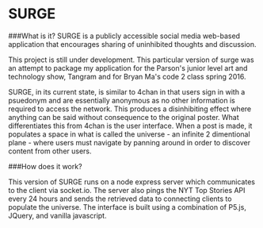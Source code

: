 # SURGE

###What is it?
SURGE is a publicly accessible social media web-based application that encourages sharing of uninhibited thoughts and discussion. 

This project is still under development. This particular version of surge was an attempt to package my application for the Parson's junior level art and technology show, Tangram and for Bryan Ma's code 2 class spring 2016.

SURGE, in its current state, is similar to 4chan in that users sign in with a psuedonym and are essentially anonymous as no other information is required to access the network. This produces a disinhibiting effect where anything can be said without consequence to the original poster. What differentiates this from 4chan is the user interface. When a post is made, it populates a space in what is called the universe - an infinite 2 dimentional plane - where users must navigate by panning around in order to discover content from other users.

###How does it work?

This version of SURGE runs on a node express server which communicates to the client via socket.io. The server also pings the NYT Top Stories API every 24 hours and sends the retrieved data to connecting clients to populate the universe. The interface is built using a combination of P5.js, JQuery, and vanilla javascript. 
 
